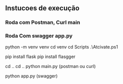 ## Instucoes de execução

###  Roda com Postman, Curl main
### Roda Com swagger app.py
python -m venv venv
cd venv
cd Scripts
.\Atcivate.ps1

pip install flask
pip install flasgger
 


cd ..
cd ..
python main.py (postman ou curl)


python app.py (swagger)
